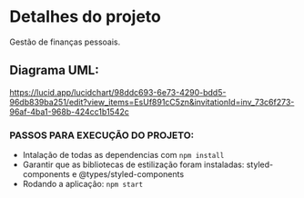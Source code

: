# Detalhes do projeto

Gestão de finanças pessoais.

## Diagrama UML: 
https://lucid.app/lucidchart/98ddc693-6e73-4290-bdd5-96db839ba251/edit?view_items=EsUf891cC5zn&invitationId=inv_73c6f273-96af-4ba1-968b-424cc1b1542c


###  PASSOS PARA EXECUÇÃO DO PROJETO:

- Intalação de todas as dependencias com `npm install` 
- Garantir que as bibliotecas de estilização foram instaladas: styled-components e @types/styled-components
- Rodando a aplicação: `npm start`
